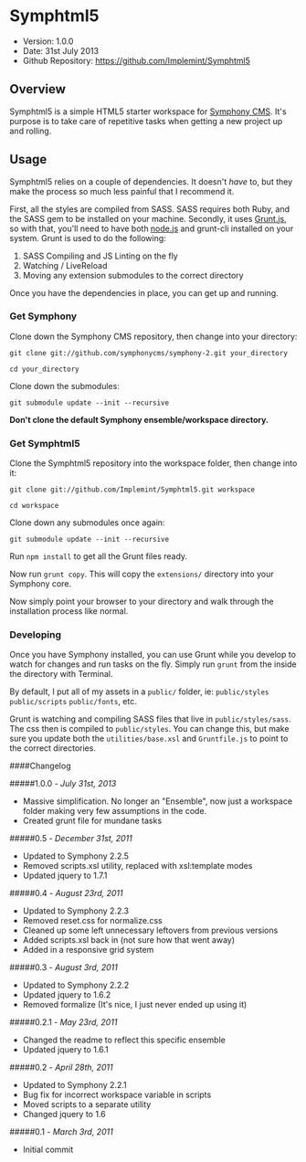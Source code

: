 # Symphtml5 #

- Version: 1.0.0
- Date: 31st July 2013
- Github Repository: <https://github.com/Implemint/Symphtml5>


## Overview

Symphtml5 is a simple HTML5 starter workspace for [Symphony CMS](http://symphony-cms.com/). It's purpose is to take care of repetitive tasks when getting a new project up and rolling.

## Usage

Symphtml5 relies on a couple of dependencies. It doesn't *have* to, but they make the process so much less painful that I recommend it.

First, all the styles are compiled from SASS. SASS requires both Ruby, and the SASS gem to be installed on your machine. Secondly, it uses [Grunt.js](http://gruntjs.com/), so with that, you'll need to have both [node.js](http://nodejs.org/) and grunt-cli installed on your system. Grunt is used to do the following:

 1. SASS Compiling and JS Linting on the fly
 2. Watching / LiveReload
 3. Moving any extension submodules to the correct directory

Once you have the dependencies in place, you can get up and running.

### Get Symphony

Clone down the Symphony CMS repository, then change into your directory:

`git clone git://github.com/symphonycms/symphony-2.git your_directory`

`cd your_directory`

Clone down the submodules:

`git submodule update --init --recursive`

**Don't clone the default Symphony ensemble/workspace directory.**

### Get Symphtml5

Clone the Symphtml5 repository into the workspace folder, then change into it:

`git clone git://github.com/Implemint/Symphtml5.git workspace`

`cd workspace`

Clone down any submodules once again:

`git submodule update --init --recursive`

Run `npm install` to get all the Grunt files ready.

Now run `grunt copy`. This will copy the `extensions/` directory into your Symphony core.

Now simply point your browser to your directory and walk through the installation process like normal.

### Developing

Once you have Symphony installed, you can use Grunt while you develop to watch for changes and run tasks on the fly. Simply run `grunt` from the inside the directory with Terminal.

By default, I put all of my assets in a `public/` folder, ie: `public/styles` `public/scripts` `public/fonts`, etc.

Grunt is watching and compiling SASS files that live in `public/styles/sass`. The css then is compiled to `public/styles`. You can change this, but make sure you update both the `utilities/base.xsl` and `Gruntfile.js` to point to the correct directories.

####Changelog

#####1.0.0 - *July 31st, 2013*

 * Massive simplification. No longer an "Ensemble", now just a workspace folder making very few assumptions in the code.
 * Created grunt file for mundane tasks

#####0.5 - *December 31st, 2011*

 * Updated to Symphony 2.2.5
 * Removed scripts.xsl utility, replaced with xsl:template modes
 * Updated jquery to 1.7.1

#####0.4 - *August 23rd, 2011*

 * Updated to Symphony 2.2.3
 * Removed reset.css for normalize.css
 * Cleaned up some left unnecessary leftovers from previous versions
 * Added scripts.xsl back in (not sure how that went away)
 * Added in a responsive grid system

#####0.3 - *August 3rd, 2011*

 * Updated to Symphony 2.2.2
 * Updated jquery to 1.6.2
 * Removed formalize (It's nice, I just never ended up using it)

#####0.2.1 - *May 23rd, 2011*

 * Changed the readme to reflect this specific ensemble
 * Updated jquery to 1.6.1

#####0.2 - *April 28th, 2011*

 * Updated to Symphony 2.2.1
 * Bug fix for incorrect workspace variable in scripts
 * Moved scripts to a separate utility
 * Changed jquery to 1.6

#####0.1 - *March 3rd, 2011*

 * Initial commit